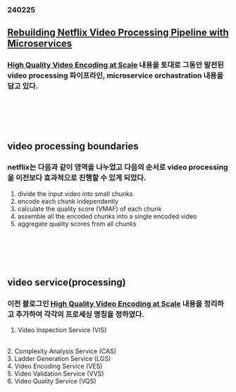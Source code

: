 ### 240225
## [Rebuilding Netflix Video Processing Pipeline with Microservices](https://netflixtechblog.com/rebuilding-netflix-video-processing-pipeline-with-microservices-4e5e6310e359)
### [High Quality Video Encoding at Scale](https://netflixtechblog.com/high-quality-video-encoding-at-scale-d159db052746) 내용을 토대로 그동안 발전된 video processing 파이프라인, microservice orchastration 내용을 담고 있다.
### <br/><br/><br/>

## video processing boundaries
### netflix는 다음과 같이 영역을 나누었고 다음의 순서로 video processing을 이전보다 효과적으로 진행할 수 있게 되었다.
1. divide the input video into small chunks
2. encode each chunk independently
3. calculate the quality score (VMAF) of each chunk
4. assemble all the encoded chunks into a single encoded video
5. aggregate quality scores from all chunks
### <br/><br/><br/>

## video service(processing)
### 이전 블로그인 [High Quality Video Encoding at Scale](https://netflixtechblog.com/high-quality-video-encoding-at-scale-d159db052746) 내용을 정리하고 추가하여 각각의 프로세싱 명칭을 정하였다.
1. Video Inspection Service (VIS)
<br/>
2. Complexity Analysis Service (CAS)
<br/>
3. Ladder Generation Service (LGS)
<br/>
4. Video Encoding Service (VES)
<br/>
5. Video Validation Service (VVS)
<br/>
6. Video Quality Service (VQS)
